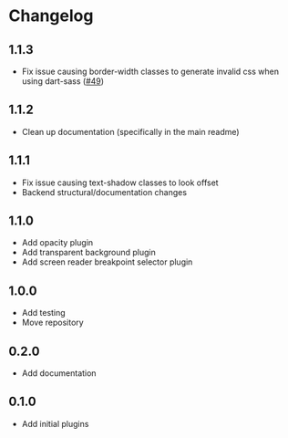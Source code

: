 # Changelog

## 1.1.3

- Fix issue causing border-width classes to generate invalid css when using dart-sass ([#49](https://github.com/coldfrontlabs/bootstrap-scss-plugins/issues/49))

## 1.1.2

- Clean up documentation (specifically in the main readme)

## 1.1.1

- Fix issue causing text-shadow classes to look offset
- Backend structural/documentation changes

## 1.1.0

- Add opacity plugin
- Add transparent background plugin
- Add screen reader breakpoint selector plugin

## 1.0.0

- Add testing
- Move repository

## 0.2.0

- Add documentation

## 0.1.0

- Add initial plugins
